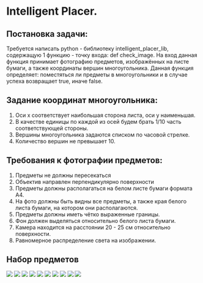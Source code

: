 # Intelligent Placer.

## Постановка задачи:
Требуется написать python - библиотеку intelligent_placer_lib, содержащую 1 функцию - точку входа: def check_image. На вход данная функция принимает фотографию предметов, изображённых на листе бумаги, а также координаты вершин многоугольника. Данная функция определяет: поместяться ли предметы в многоугольники и в случае успеха возвращает true, иначе false.

## Задание координат многоугольника:
1. Оси x соответствует наибольшая сторона листа, оси y наименьшая.
2. В качестве единицы по каждой из осей будем брать 1/10 часть соответствующей стороны.
3. Вершины многоугольника задаются списком по часовой стрелке.
4. Количество вершин не превышает 10.

## Требования к фотографии предметов:
1. Предметы не должны пересекаться
2. Объектив направлен перпендикулярно поверхности
3. Предметы должны располагаться на белом листе бумаги формата A4.
4. На фото должны быть видны все предметы, а также края белого листа бумаги, на котором они располагаются.
5. Предметы должны иметь чётко выраженные границы.
6. Фон должен выделяться относительно белого листа бумаги.
7. Камера находится на расстоянии 20 - 25 см относительно поверхности.
8. Равномерное распределение света на изображении.

## Набор предметов
![](./images/items/book.jpg)
![](./images/items/check_book.jpg)
![](./images/items/clock.jpg)
![](./images/items/cup.jpg)
![](./images/items/key.jpg)
![](./images/items/lighter.jpg)
![](./images/items/pen.jpg)
![](./images/items/pin.jpg)
![](./images/items/razor.jpg)
![](./images/items/scissors.jpg)
